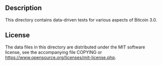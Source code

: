 Description
------------

This directory contains data-driven tests for various aspects of Bitcoin 3.0.

License
--------

The data files in this directory are distributed under the MIT software
license, see the accompanying file COPYING or
https://www.opensource.org/licenses/mit-license.php.

